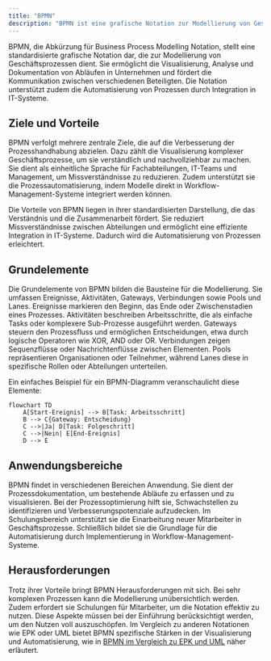 ```yaml
---
title: "BPMN"
description: "BPMN ist eine grafische Notation zur Modellierung von Geschäftsprozessen, die Abläufe visualisiert und analysiert. Grundelemente sind Ereignisse, Aktivitäten, Gateways und Verbindungen. Sie unterstützt Prozessoptimierung und Automatisierung. Herausforderungen sind Komplexität und Schulungsbedarf."
---
```


BPMN, die Abkürzung für Business Process Modelling Notation, stellt eine standardisierte grafische Notation dar, die zur Modellierung von Geschäftsprozessen dient. Sie ermöglicht die Visualisierung, Analyse und Dokumentation von Abläufen in Unternehmen und fördert die Kommunikation zwischen verschiedenen Beteiligten. Die Notation unterstützt zudem die Automatisierung von Prozessen durch Integration in IT-Systeme.

## Ziele und Vorteile

BPMN verfolgt mehrere zentrale Ziele, die auf die Verbesserung der Prozesshandhabung abzielen. Dazu zählt die Visualisierung komplexer Geschäftsprozesse, um sie verständlich und nachvollziehbar zu machen. Sie dient als einheitliche Sprache für Fachabteilungen, IT-Teams und Management, um Missverständnisse zu reduzieren. Zudem unterstützt sie die Prozessautomatisierung, indem Modelle direkt in Workflow-Management-Systeme integriert werden können.

Die Vorteile von BPMN liegen in ihrer standardisierten Darstellung, die das Verständnis und die Zusammenarbeit fördert. Sie reduziert Missverständnisse zwischen Abteilungen und ermöglicht eine effiziente Integration in IT-Systeme. Dadurch wird die Automatisierung von Prozessen erleichtert.

## Grundelemente

Die Grundelemente von BPMN bilden die Bausteine für die Modellierung. Sie umfassen Ereignisse, Aktivitäten, Gateways, Verbindungen sowie Pools und Lanes. Ereignisse markieren den Beginn, das Ende oder Zwischenstadien eines Prozesses. Aktivitäten beschreiben Arbeitsschritte, die als einfache Tasks oder komplexere Sub-Prozesse ausgeführt werden. Gateways steuern den Prozessfluss und ermöglichen Entscheidungen, etwa durch logische Operatoren wie XOR, AND oder OR. Verbindungen zeigen Sequenzflüsse oder Nachrichtenflüsse zwischen Elementen. Pools repräsentieren Organisationen oder Teilnehmer, während Lanes diese in spezifische Rollen oder Abteilungen unterteilen.

Ein einfaches Beispiel für ein BPMN-Diagramm veranschaulicht diese Elemente:

```mermaid
flowchart TD
    A[Start-Ereignis] --> B[Task: Arbeitsschritt]
    B --> C{Gateway: Entscheidung}
    C -->|Ja| D[Task: Folgeschritt]
    C -->|Nein| E[End-Ereignis]
    D --> E
```

## Anwendungsbereiche

BPMN findet in verschiedenen Bereichen Anwendung. Sie dient der Prozessdokumentation, um bestehende Abläufe zu erfassen und zu visualisieren. Bei der Prozessoptimierung hilft sie, Schwachstellen zu identifizieren und Verbesserungspotenziale aufzudecken. Im Schulungsbereich unterstützt sie die Einarbeitung neuer Mitarbeiter in Geschäftsprozesse. Schließlich bildet sie die Grundlage für die Automatisierung durch Implementierung in Workflow-Management-Systeme.

## Herausforderungen

Trotz ihrer Vorteile bringt BPMN Herausforderungen mit sich. Bei sehr komplexen Prozessen kann die Modellierung unübersichtlich werden. Zudem erfordert sie Schulungen für Mitarbeiter, um die Notation effektiv zu nutzen. Diese Aspekte müssen bei der Einführung berücksichtigt werden, um den Nutzen voll auszuschöpfen. Im Vergleich zu anderen Notationen wie EPK oder UML bietet BPMN spezifische Stärken in der Visualisierung und Automatisierung, wie in [BPMN im Vergleich zu EPK und UML](/open-fidup/lerninhalte/bpmn-vs-epk-vs-uml) näher erläutert.